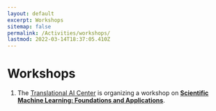 ```yaml
---
layout: default
excerpt: Workshops
sitemap: false
permalink: /Activities/workshops/
lastmod: 2022-03-14T18:37:05.410Z
---
```


# Workshops

1. The [Translational AI Center](https://www.trac-ai.iastate.edu) is organizing a workshop on [**Scientific Machine Learning: Foundations and Applications**](/Activities/workshops/SciML2022/). 

